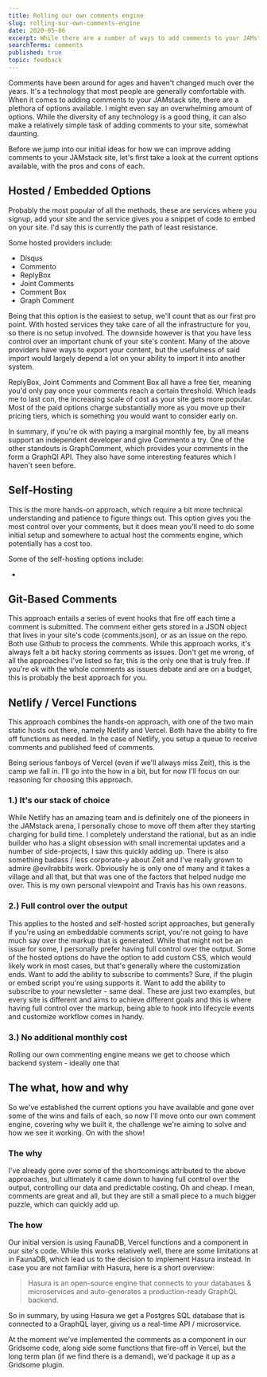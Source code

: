 ```yaml
---
title: Rolling our own comments engine
slug: rolling-our-own-comments-engine
date: 2020-05-06
excerpt: While there are a number of ways to add comments to your JAMstack site, we're exploring ideas for a more integrated solution for Gridsome - ideally one with little to no monthly cost.
searchTerms: comments
published: true
topic: feedback
---
```

Comments have been around for ages and haven't changed much over the years. It's a technology that most people are generally comfortable with. When it comes to adding comments to your JAMstack site, there are a plethora of options available. I might even say an overwhelming amount of options. While the diversity of any technology is a good thing, it can also make a relatively simple task of adding comments to your site, somewhat daunting. 

Before we jump into our initial ideas for how we can improve adding comments to your JAMstack site, let's first take a look at the current options available, with the pros and cons of each.

## Hosted / Embedded Options

Probably the most popular of all the methods, these are services where you signup, add your site and the service gives you a snippet of code to embed on your site. I'd say this is currently the path of least resistance.

Some hosted providers include:

- Disqus
- Commento
- ReplyBox
- Joint Comments
- Comment Box
- Graph Comment

Being that this option is the easiest to setup, we'll count that as our first pro point. With hosted services they take care of all the infrastructure for you, so there is no setup involved. The downside however is that you have less control over an important chunk of your site's content. Many of the above providers have ways to export your content, but the usefulness of said import would largely depend a lot on your ability to import it into another system.

ReplyBox, Joint Comments and Comment Box all have a free tier, meaning you'd only pay once your comments reach a certain threshold. Which leads me to last con, the increasing scale of cost as your site gets more popular. Most of the paid options charge substantially more as you move up their pricing tiers, which is something you would want to consider early on.

In summary, if you're ok with paying a marginal monthly fee, by all means support an independent developer and give Commento a try. One of the other standouts is GraphComment, which provides your comments in the form a GraphQl API. They also have some interesting features which I haven't seen before.

## Self-Hosting

This is the more hands-on approach, which require a bit more technical understanding and patience to figure things out. This option gives you the most control over your comments, but it does mean you'll need to do some initial setup and somewhere to actual host the comments engine, which potentially has a cost too.

Some of the self-hosting options include:

- 

## Git-Based Comments

This approach entails a series of event hooks that fire off each time a comment is submitted. The comment either gets stored in a JSON object that lives in your site's code (comments.json), or as an issue on the repo. Both use Github to process the comments. While this approach works, it's always felt a bit hacky storing comments as issues. Don't get me wrong, of all the approaches I've listed so far, this is the only one that is truly free. If you're ok with the whole comments as issues debate and are on a budget, this is probably the best approach for you.

## Netlify / Vercel Functions

This approach combines the hands-on approach, with one of the two main static hosts out there, namely Netlify and Vercel. Both have the ability to fire off functions as needed. In the case of Netlify, you setup a queue to receive comments and published feed of comments. 

Being serious fanboys of Vercel (even if we'll always miss Zeit), this is the camp we fall in. I'll go into the how in a bit, but for now I'll focus on our reasoning for choosing this approach. 

### 1.) It's our stack of choice

While Netlify has an amazing team and is definitely one of the pioneers in the JAMstack arena, I personally chose to move off them after they starting charging for build time. I completely understand the rational, but as an indie builder who has a slight obsession with small incremental updates and a number of side-projects, I saw this quickly adding up. There is also something badass / less corporate-y about Zeit and I've really grown to admire @evilrabbits work. Obviously he is only one of many and it takes a village and all that, but that was one of the factors that helped nudge me over. This is my own personal viewpoint and Travis has his own reasons.

### 2.) Full control over the output

This applies to the hosted and self-hosted script approaches, but generally if you're using an embeddable comments script, you're not going to have much say over the markup that is generated. While that might not be an issue for some, I personally prefer having full control over the output. Some of the hosted options do have the option to add custom CSS, which would likely work in most cases, but that's generally where the customization ends. Want to add the ability to subscribe to comments? Sure, if the plugin or embed script you're using supports it. Want to add the ability to subscribe to your newsletter - same deal. These are just two examples, but every site is different and aims to achieve different goals and this is where having full control over the markup, being able to hook into lifecycle events and customize workflow comes in handy.

### 3.) No additional monthly cost

Rolling our own commenting engine means we get to choose which backend system - ideally one that 

## The what, how and why

So we've established the current options you have available and gone over some of the wins and fails of each, so now I'll move onto our own comment engine, covering why we built it, the challenge we're aiming to solve and how we see it working. On with the show!

### The why

I've already gone over some of the shortcomings attributed to the above approaches, but ultimately it came down to having full control over the output, controlling our data and predictable costing. Oh and cheap. I mean, comments are great and all, but they are still a small piece to a much bigger puzzle, which can quickly add up.

### The how

Our initial version is using FaunaDB, Vercel functions and a component in our site's code. While this works relatively well, there are some limitations at in FaunaDB, which lead us to the decision to implement Hasura instead. In case you are not familiar with Hasura, here is a short overview:

> Hasura is an open-source engine that connects to your databases & microservices and auto-generates a production-ready GraphQL backend.

So in summary, by using Hasura we get a Postgres SQL database that is connected to a GraphQL layer, giving us a real-time API / microservice. 

At the moment we've implemented the comments as a component in our Gridsome code, along side some functions that fire-off in Vercel, but the long term plan (if we find there is a demand), we'd package it up as a Gridsome plugin.